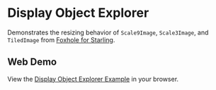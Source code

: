 # Display Object Explorer

Demonstrates the resizing behavior of `Scale9Image`, `Scale3Image`, and `TiledImage` from [Foxhole for Starling](https://github.com/joshtynjala/foxhole-starling).

## Web Demo

View the [Display Object Explorer Example](http://flashtoolbox.com/foxhole-starling/examples/display-object-explorer/) in your browser.